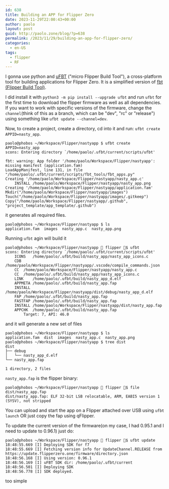 ```yaml
---
id: 638
title: Building an APP for Flipper Zero
date: 2023-11-29T22:00:43+00:00
author: paolo
layout: post
guid: http://paolo.zone/blog/?p=638
permalink: /2023/11/29/building-an-app-for-flipper-zero/
categories:
  - en-US
tags:
  - flipper
  - RF
---
```


I gonna use python and <a href="https://github.com/flipperdevices/flipperzero-ufbt">uFBT</a> ("micro Flipper Build Tool"), a cross-platform tool for building applications for Flipper Zero. It is a simplified version of <a href="https://github.com/flipperdevices/flipperzero-firmware/blob/dev/documentation/fbt.md">fbt (Flipper Build Tool)</a>.

I did install it with `python3 -m pip install --upgrade ufbt` and run `ufbt` for the first time to download the flipper firmware as well as all dependencies. If you want to work with specific versions of the firmware, change the `channel`(think of this as a branch, which can be "dev", "rc" or "release") using something like `ufbt update --channel=dev`.


Now, to create a project, create a directory, cd into it and run: `ufbt create APPID=nasty_app`.
```
paolo@phobos ~/Workspace/Flipper/nastyapp $ ufbt create APPID=nasty_app
scons: Entering directory `/home/paolo/.ufbt/current/scripts/ufbt'

fbt: warning: App folder '/home/paolo/Workspace/Flipper/nastyapp': missing manifest (application.fam)
LoadAppManifest, line 131, in file "/home/paolo/.ufbt/current/scripts/fbt_tools/fbt_apps.py"
Creating '/home/paolo/Workspace/Flipper/nastyapp/nasty_app.c'
	INSTALL	/home/paolo/Workspace/Flipper/nastyapp/nasty_app.png
Creating '/home/paolo/Workspace/Flipper/nastyapp/application.fam'
Mkdir("/home/paolo/Workspace/Flipper/nastyapp/images")
Touch("/home/paolo/Workspace/Flipper/nastyapp/images/.gitkeep")
Copy("/home/paolo/Workspace/Flipper/nastyapp/.github", "project_template/app_template/.github")
```
it generates all required files.
```
paolo@phobos ~/Workspace/Flipper/nastyapp $ ls
application.fam  images  nasty_app.c  nasty_app.png
```
Running `ufbt` agin will build it
```
paolo@phobos ~/Workspace/Flipper/nastyapp  flipper $ ufbt
scons: Entering directory `/home/paolo/.ufbt/current/scripts/ufbt'
	ICONS	/home/paolo/.ufbt/build/nasty_app/nasty_app_icons.c
	CDB	/home/paolo/Workspace/Flipper/nastyapp/.vscode/compile_commands.json
	CC	/home/paolo/Workspace/Flipper/nastyapp/nasty_app.c
	CC	/home/paolo/.ufbt/build/nasty_app/nasty_app_icons.c
	LINK	/home/paolo/.ufbt/build/nasty_app_d.elf
	APPMETA	/home/paolo/.ufbt/build/nasty_app.fap
	INSTALL	/home/paolo/Workspace/Flipper/nastyapp/dist/debug/nasty_app_d.elf
	FAP	/home/paolo/.ufbt/build/nasty_app.fap
	FASTFAP	/home/paolo/.ufbt/build/nasty_app.fap
	INSTALL	/home/paolo/Workspace/Flipper/nastyapp/dist/nasty_app.fap
	APPCHK	/home/paolo/.ufbt/build/nasty_app.fap
		Target: 7, API: 46.0
```
and it will generate a new set of files
```
paolo@phobos ~/Workspace/Flipper/nastyapp $ ls
application.fam  dist  images  nasty_app.c  nasty_app.png
paolo@phobos ~/Workspace/Flipper/nastyapp $ tree dist
dist
├── debug
│   └── nasty_app_d.elf
└── nasty_app.fap

1 directory, 2 files
```

`nasty_app.fap` is the flipper binary:
```
paolo@phobos ~/Workspace/Flipper/nastyapp  flipper $ file dist/nasty_app.fap
dist/nasty_app.fap: ELF 32-bit LSB relocatable, ARM, EABI5 version 1 (SYSV), not stripped
```

You can upload and start the app on a Flipper attached over USB using `ufbt launch` OR just copy the fap using qFlipper.

To update the current version of the firmware(on my case, I had 0.95.1 and I need to update to 0.96.1) just do:
```
paolo@phobos ~/Workspace/Flipper/nastyapp  flipper $ ufbt update
18:48:55.669 [I] Deploying SDK for f7
18:48:55.669 [I] Fetching version info for UpdateChannel.RELEASE from https://update.flipperzero.one/firmware/directory.json
18:48:56.168 [I] Using version: 0.96.1
18:48:56.169 [I] uFBT SDK dir: /home/paolo/.ufbt/current
18:48:56.501 [I] Deploying SDK
18:48:56.778 [I] SDK deployed.
```

too simple
